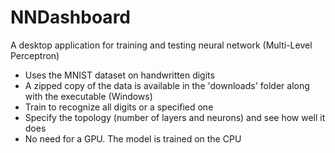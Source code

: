 # NNDashboard

A desktop application for training and testing neural network (Multi-Level Perceptron)

* Uses the MNIST dataset on handwritten digits
* A zipped copy of the data is available in the 'downloads' folder along with the executable (Windows)
* Train to recognize all digits or a specified one
* Specify the topology (number of layers and neurons) and see how well it does
* No need for a GPU.  The model is trained on the CPU
